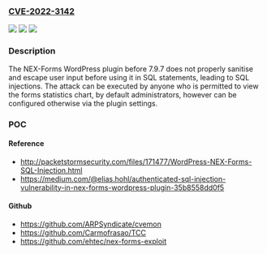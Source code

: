 ### [CVE-2022-3142](https://cve.mitre.org/cgi-bin/cvename.cgi?name=CVE-2022-3142)
![](https://img.shields.io/static/v1?label=Product&message=NEX-Forms%20%E2%80%93%20Ultimate%20Form%20Builder%20%E2%80%93%20Contact%20forms%20and%20much%20more&color=blue)
![](https://img.shields.io/static/v1?label=Version&message=7.9.7%3C%207.9.7%20&color=brighgreen)
![](https://img.shields.io/static/v1?label=Vulnerability&message=CWE-89%20SQL%20Injection&color=brighgreen)

### Description

The NEX-Forms WordPress plugin before 7.9.7 does not properly sanitise and escape user input before using it in SQL statements, leading to SQL injections. The attack can be executed by anyone who is permitted to view the forms statistics chart, by default administrators, however can be configured otherwise via the plugin settings.

### POC

#### Reference
- http://packetstormsecurity.com/files/171477/WordPress-NEX-Forms-SQL-Injection.html
- https://medium.com/@elias.hohl/authenticated-sql-injection-vulnerability-in-nex-forms-wordpress-plugin-35b8558dd0f5

#### Github
- https://github.com/ARPSyndicate/cvemon
- https://github.com/Carmofrasao/TCC
- https://github.com/ehtec/nex-forms-exploit


